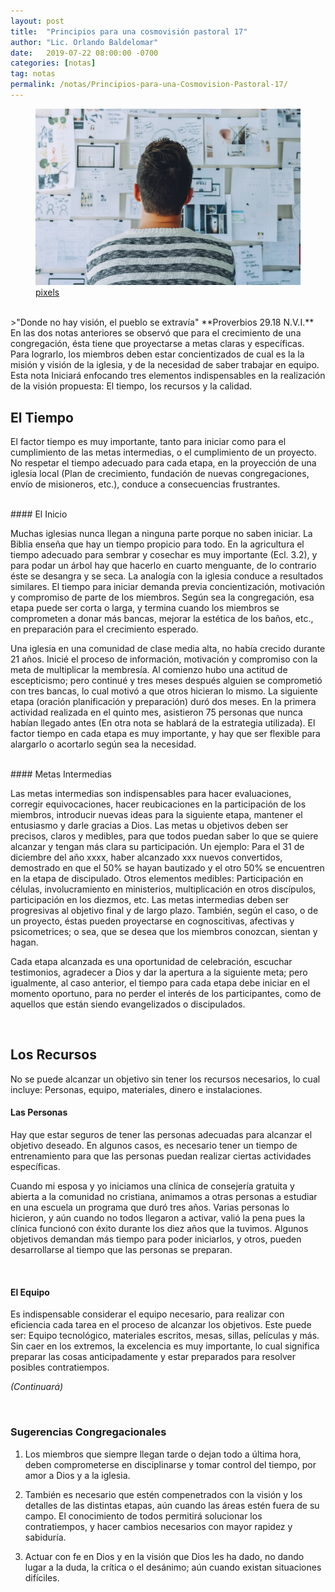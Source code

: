 ```yaml
---
layout: post
title:  "Principios para una cosmovisión pastoral 17"
author: "Lic. Orlando Baldelomar"
date:   2019-07-22 08:00:00 -0700
categories: [notas]
tag: notas
permalink: /notas/Principios-para-una-Cosmovision-Pastoral-17/
---
```

<figure>
<img src="/assets/img/cosmovision.jpeg" class="img-fluid" alt="Responsive image">
<figcaption><a href="https://www.pexels.com/">pixels</a></figcaption>
</figure>
<br>
>"Donde no hay visión, el pueblo se extravía"
**Proverbios 29.18 N.V.I.**

<br>
En las dos notas anteriores se observó que para el crecimiento de una congregación, ésta tiene que proyectarse a metas claras y específicas. Para lograrlo, los miembros deben estar concientizados de cual es la la misión y visión de la iglesia, y de la necesidad de saber trabajar en equipo. Esta nota Iniciará enfocando tres elementos indispensables en la realización de la visión propuesta: El tiempo, los recursos y la calidad.

<br>
<h2 class="text-center">El Tiempo</h2>

El factor tiempo es muy importante, tanto para iniciar como para el cumplimiento de las metas intermedias, o el cumplimiento de un proyecto. No respetar el tiempo adecuado para cada etapa, en la proyección de una iglesia local (Plan de crecimiento, fundación de nuevas congregaciones, envío de misioneros, etc.), conduce a consecuencias frustrantes.


<br>
#### El Inicio

Muchas iglesias nunca llegan a ninguna parte porque no saben iniciar.  La Biblia enseña que hay un tiempo propicio para todo.  En la agricultura el tiempo adecuado para sembrar y cosechar es muy importante (Ecl. 3.2), y para podar un árbol hay que hacerlo en cuarto menguante, de lo contrario éste se desangra y se seca. La analogía con la iglesia conduce a resultados similares. El tiempo para iniciar demanda previa concientización, motivación y  compromiso de parte de los miembros.  Según sea la congregación, esa etapa puede ser corta o larga, y termina cuando los miembros se comprometen a donar más bancas, mejorar la estética de los baños, etc., en preparación para el crecimiento esperado.

Una iglesia en una comunidad de clase media alta, no había crecido durante 21 años. Inicié el proceso de información, motivación y compromiso con la meta de multiplicar la membresía. Al comienzo hubo una actitud de escepticismo; pero continué y tres meses después alguien se comprometió con tres bancas, lo cual motivó a que otros hicieran lo mismo. La siguiente etapa (oración planificación y preparación) duró dos meses. En la primera actividad realizada en el quinto mes, asistieron 75 personas que nunca habían llegado antes (En otra nota se hablará de la estrategia utilizada). El factor tiempo en cada etapa es muy importante, y hay que ser flexible para alargarlo o acortarlo según sea la necesidad.

<br>
#### Metas Intermedias

Las metas intermedias son indispensables para hacer evaluaciones, corregir equivocaciones, hacer reubicaciones en la participación de los miembros, introducir nuevas ideas para la siguiente etapa, mantener el entusiasmo y darle gracias a Dios. Las metas u objetivos deben ser precisos, claros y medibles, para que todos puedan saber lo que se quiere alcanzar y tengan más clara su participación. Un ejemplo: Para el 31 de diciembre del año xxxx, haber alcanzado xxx nuevos convertidos, demostrado en que el 50% se hayan bautizado y el otro 50% se encuentren en la etapa de discipulado. Otros elementos medibles: Participación en células, involucramiento en ministerios, multiplicación en otros discípulos, participación en los diezmos, etc.
Las metas intermedias deben ser progresivas al objetivo final y de largo plazo. También, según el caso, o de un proyecto, éstas pueden proyectarse en cognoscitivas, afectivas y psicometrices; o sea, que se desea que los miembros conozcan, sientan y hagan.

Cada etapa alcanzada es una oportunidad de celebración, escuchar testimonios, agradecer a Dios y dar la apertura a la siguiente meta; pero igualmente, al caso anterior, el tiempo para cada etapa debe iniciar en el momento oportuno, para no perder el interés de los participantes, como de aquellos que están siendo evangelizados o discipulados.

<br>

<h2 class="text-center">Los Recursos</h2>
No se puede alcanzar un objetivo sin tener los recursos necesarios, lo cual incluye: Personas, equipo, materiales, dinero e instalaciones.

<br>

#### Las Personas

Hay que estar seguros de tener las personas adecuadas para alcanzar el objetivo deseado. En algunos casos, es necesario tener un tiempo de entrenamiento para que las personas puedan realizar ciertas actividades específicas.

Cuando mi esposa y yo iniciamos una clínica de consejería gratuita y abierta a la comunidad no cristiana, animamos a otras personas a estudiar en una escuela un programa que duró tres años. Varias personas lo hicieron, y aún cuando no todos llegaron a activar, valió la pena pues la clínica funcionó con éxito durante los diez años que la tuvimos. Algunos objetivos demandan más tiempo para poder iniciarlos, y otros, pueden desarrollarse al tiempo que las personas se preparan.

<br>

#### El Equipo

Es indispensable considerar el equipo necesario, para realizar con eficiencia cada tarea en el proceso de alcanzar los objetivos. Este puede ser: Equipo tecnológico, materiales escritos, mesas, sillas, películas y más.  Sin caer en los extremos, la excelencia es muy importante, lo cual significa preparar las cosas anticipadamente y estar preparados para resolver posibles contratiempos.

<em>(Continuará)</em>

<br>

<h3 class="text-center">Sugerencias Congregacionales</h3>

1. Los miembros que siempre llegan tarde o dejan todo a última hora, deben comprometerse en disciplinarse y tomar control del tiempo, por amor a Dios y a la iglesia.


2. También es necesario que estén compenetrados con la visión y los detalles de las distintas etapas, aún cuando las áreas estén fuera de su campo.  El conocimiento de todos permitirá solucionar los contratiempos, y hacer cambios necesarios con mayor rapidez y sabiduría.


3. Actuar con fe en Dios y en la visión que Dios les ha dado, no dando lugar a la duda, la crítica o el desánimo; aún cuando existan situaciones difíciles.

<br>

